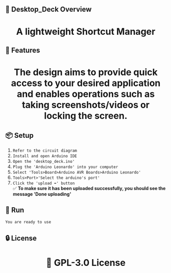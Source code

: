 <!-- Proje-Resmi -->

## 👀 Desktop_Deck Overview  
<h1 align="center">A lightweight Shortcut Manager</h1>  


## 🚀 Features  
<h1 align="center">The design aims to provide quick access to your desired application and enables operations such as taking screenshots/videos or locking the screen.</h1>  


## 📦 Setup 
1. `Refer to the circuit diagram`  
2. `Install and open Arduino IDE`  
3. `Open the 'desktop_deck.ino'`  
4. `Plug the 'Arduino Leonardo' into your computer`  
5. `Select 'Tools>Board>Arduino AVR Boards>Arduino Leonardo'`
6. `Tools>Port>'Select the arduino's port'`
7. `Click the 'upload ➡️' button`  
✅ **To make sure it has been uploaded successfully, you should see the message 'Done uploading'**  



## 🎉 Run  
`You are ready to use`


## 🔒 License  
<h1 align="center">📜 GPL-3.0 License</h1>  
